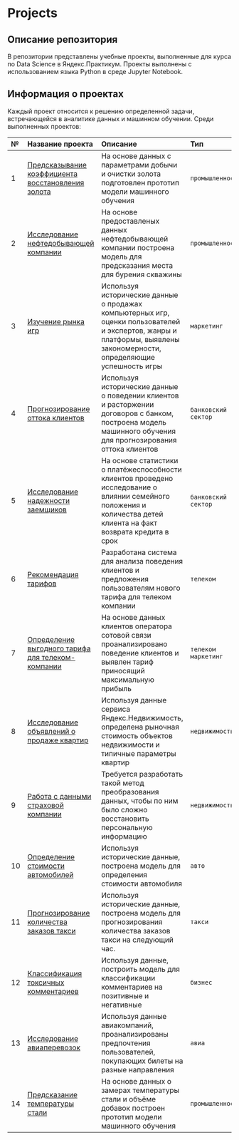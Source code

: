 # Projects 

## Описание репозитория 

В репозитории представлены учебные проекты, выполненные для курса по Data Science в Яндекс.Практикум. Проекты выполнены с использованием языка Python в среде Jupyter Notebook.

## Информация о проектах

Каждый проект относится к решению определенной задачи, встречающейся в аналитике данных и машинном обучении. Среди выполненных проектов:

| № | Название проекта | Описание | Тип | Источник | Инструменты |
|:- | :--------------- | :------- | :-- | :------- | :---------- |
| 1 | [Предсказывание коэффициента восстановления золота](01_predicting_the_recovery_rate_of_gold) | На основе данных с параметрами добычи и очистки золота подготовлен прототип модели машинного обучения | `промышленность` | `Яндекс.Практикум` | `Pandas` `Numpy` `Pandas_profiling` `Scipy` `Sklearn` `Seaborn` `Matplotlib` |
| 2 | [Исследование нефтедобывающей компании](02_oil_company_research) | На основе предоставленых данных нефтедобывающей компании построена модель для предсказания места для бурения скважины | `промышленность` | `Яндекс.Практикум` | `Pandas` `Numpy` `Pandas_profiling` `Scipy` `Sklearn` `Seaborn` `Matplotlib` |
| 3 | [Изучение рынка игр](03_the_study_of_market_games) | Используя исторические данные о продажах компьютерных игр, оценки пользователей и экспертов, жанры и платформы, выявлены закономерности, определяющие успешность игры | `маркетинг` | `Яндекс.Практикум` | `Pandas` `Pandas_profiling` `Numpy` `Matplotlib` `Scipy` `Sklearn` |
| 4 | [Прогнозирование оттока клиентов](04_forecasting_customer_churn) | Используя исторические данные о поведении клиентов и расторжении договоров с банком, построена модель машинного обучения для прогнозирования оттока клиентов | `банковский сектор` | `Яндекс.Практикум` | `Pandas` `Pandas_profiling` `Numpy` `Matplotlib` `Scipy` `Sklearn` |
| 5 | [Исследование надежности заемщиков](05_research_on_the_reliability_of_borrowers) | На основе статистики о платёжеспособности клиентов проведено исследование о влиянии семейного положения и количества детей клиента на факт возврата кредита в срок | `банковский сектор` | `Яндекс.Практикум` | `Pandas` `PyMystem3` `Pandas_profiling` |
| 6 | [Рекомендация тарифов](06_rate_recommendation) | Разработана система для анализа поведения клиентов и предложения пользователям нового тарифа для телеком компании | `телеком` | `Яндекс.Практикум` | `Pandas` `Pandas_profiling` `Numpy` `Matplotlib` `Sklearn` |
| 7 | [Определение выгодного тарифа для телеком-компании](07_telecoms_prospective_plan) | На основе данных клиентов оператора сотовой связи проанализировано поведение клиентов и выявлен тариф приносящий максимальную прибыль | `телеком` `маркетинг` | `Яндекс.Практикум` | `Pandas` `Cufflinks` `Pandas_profiling` `Matplotlib` `Numpy` `Scipy` |
| 8 | [Исследование объявлений о продаже квартир](08_piter_apartments) | Используя данные сервиса Яндекс.Недвижимость, определена рыночная стоимость объектов недвижимости и типичные параметры квартир | `недвижимость` | `Яндекс.Практикум` | `Python` `Pandas` `Matplotlib` `PyMystem3` `Pandas_profiling` |
| 9 | [Работа с данными страховой компании](09_working_with_insurance_company_data) | Требуется разработать такой метод преобразования данных, чтобы по ним было сложно восстановить персональную информацию | `недвижимость` | `Яндекс.Практикум` | `Python` `Pandas` `Matplotlib` `Seaborn` `Sklearn` `Pandas_profiling` |
| 10 | [Определение стоимости автомобилей](10_determining_the_cost_of_cars) | Используя исторические данные, построена модель для определения стоимости автомобиля | `авто` | `Яндекс.Практикум` | `Python` `Pandas` `Matplotlib` `Seaborn` `Pandas_profiling` `Sklearn` |
| 11 | [Прогнозирование количества заказов такси](11_forecasting_the_number_of_taxi_orders) | Используя исторические данные, построена модель для прогнозирования количества заказов такси на следующий час. | `такси` | `Яндекс.Практикум` | `Python` `Pandas` `Matplotlib` `Statsmodels` `Pipeline` `Sklearn` |
| 12 | [Классификация токсичных комментариев](12_classification_of_toxic_comments) | Используя данные, построить модель для классификации комментариев на позитивные и негативные | `бизнес` | `Яндекс.Практикум` | `Python` `Pandas` `Matplotlib` `PyMystem3` `Sklearn` `Seaborn` `NLTK` `Re` |
| 13 | [Исследование авиаперевозок](13_air_travel_research) | Используя данные авиакомпаний, проанализированы предпочтения пользователей, покупающих билеты на разные направления | `авиа` | `Яндекс.Практикум` | `Python` `Pandas` `Matplotlib` `Plotly` `Pandas_profiling` |
| 14 | [Предсказание температуры стали](14_Optimization_of_production_costs_of_the_metallurgical_plant) | На основе данных о замерах температуры стали и объёме добавок построен прототип модели машинного обучения | `промышленность` | `Яндекс.Практикум` | `Python` `Pandas` `Matplotlib` `Сatboost` `Lightgbm` `Pandas_profiling` |
